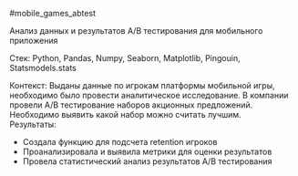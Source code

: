 #mobile_games_abtest

Анализ данных и результатов A/B тестирования для мобильного приложения

Стек: Python, Pandas, Numpy, Seaborn, Matplotlib, Pingouin, Statsmodels.stats

Контекст: Выданы данные по игрокам платформы мобильной игры,
необходимо было провести аналитическое исследование.
В компании провели A/B тестирование наборов акционных предложений. 
Необходимо выявить какой набор можно считать лучшим.  
Результаты:
- Создала функцию для подсчета retention игроков
- Проанализировала и выявила метрики для оценки результатов
- Провела статистический анализ результатов A/B тестирования 
